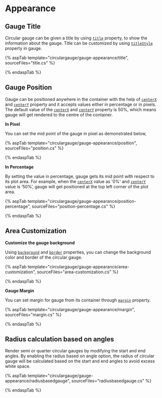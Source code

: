 # Appearance

## Gauge Title

Circular gauge can be given a title by using [`title`](https://help.syncfusion.com/cr/aspnetcore-js2/Syncfusion.EJ2.CircularGauge.CircularGauge.html#Syncfusion_EJ2_CircularGauge_CircularGauge_Title) property, to show the information about the gauge.
Title can be customized by using [`titleStyle`](https://help.syncfusion.com/cr/aspnetcore-js2/Syncfusion.EJ2.CircularGauge.CircularGauge.html#Syncfusion_EJ2_CircularGauge_CircularGauge_TitleStyle) property in gauge.

{% aspTab template="circulargauge/gauge-appearance/title", sourceFiles="title.cs" %}

{% endaspTab %}

## Gauge Position

<!-- markdownlint-disable MD036 -->

Gauge can be positioned anywhere in the container with the help of
[`centerX`](https://help.syncfusion.com/cr/aspnetcore-js2/Syncfusion.EJ2.CircularGauge.CircularGauge.html#Syncfusion_EJ2_CircularGauge_CircularGauge_CenterX) and
[`centerY`](https://help.syncfusion.com/cr/aspnetcore-js2/Syncfusion.EJ2.CircularGauge.CircularGauge.html#Syncfusion_EJ2_CircularGauge_CircularGauge_CenterY)
property and it accepts values either in percentage or in pixels.
The default value of the [`centerX`](https://help.syncfusion.com/cr/aspnetcore-js2/Syncfusion.EJ2.CircularGauge.CircularGauge.html#Syncfusion_EJ2_CircularGauge_CircularGauge_CenterX) and
[`centerY`](https://help.syncfusion.com/cr/aspnetcore-js2/Syncfusion.EJ2.CircularGauge.CircularGauge.html#Syncfusion_EJ2_CircularGauge_CircularGauge_CenterY) property is 50%, which means gauge will get rendered to the centre of the container.

**In Pixel**

You can set the mid point of the gauge in pixel as demonstrated below,

{% aspTab template="circulargauge/gauge-appearance/position", sourceFiles="position.cs" %}

{% endaspTab %}

**In Percentage**

By setting the value in percentage, gauge gets its mid point with respect to its plot area.
For example, when the [`centerX`](https://help.syncfusion.com/cr/aspnetcore-js2/Syncfusion.EJ2.CircularGauge.CircularGauge.html#Syncfusion_EJ2_CircularGauge_CircularGauge_CenterX)
value as '0%' and [`centerY`](https://help.syncfusion.com/cr/aspnetcore-js2/Syncfusion.EJ2.CircularGauge.CircularGauge.html#Syncfusion_EJ2_CircularGauge_CircularGauge_CenterY) value is ‘50%’, gauge will get positioned at the top left corner of the plot area.

{% aspTab template="circulargauge/gauge-appearance/position-percentage", sourceFiles="position-percentage.cs" %}

{% endaspTab %}

## Area Customization

**Customize the gauge background**

Using [`background`](https://help.syncfusion.com/cr/aspnetcore-js2/Syncfusion.EJ2.CircularGauge.CircularGauge.html#Syncfusion_EJ2_CircularGauge_CircularGauge_Background) and
[`border`](https://help.syncfusion.com/cr/aspnetcore-js2/Syncfusion.EJ2.CircularGauge.CircularGauge.html#Syncfusion_EJ2_CircularGauge_CircularGauge_Border) properties, you can change the background color and border of the circular gauge.

{% aspTab template="circulargauge/gauge-appearance/area-customization", sourceFiles="area-customization.cs" %}

{% endaspTab %}

**Gauge Margin**

You can set margin for gauge from its container through
[`margin`](https://help.syncfusion.com/cr/aspnetcore-js2/Syncfusion.EJ2.CircularGauge.CircularGauge.html#Syncfusion_EJ2_CircularGauge_CircularGauge_Margin) property.

{% aspTab template="circulargauge/gauge-appearance/margin", sourceFiles="margin.cs" %}

{% endaspTab %}

## Radius calculation based on angles

Render semi or quarter circular gauges by modifying the start and end angles. By enabling the radius based on angle option, the radius of circular gauge will be calculated based on the start and end angles to avoid excess white space.

{% aspTab template="circulargauge/gauge-appearance/radiusbasedgauge", sourceFiles="radiusbasedgauge.cs" %}

{% endaspTab %}